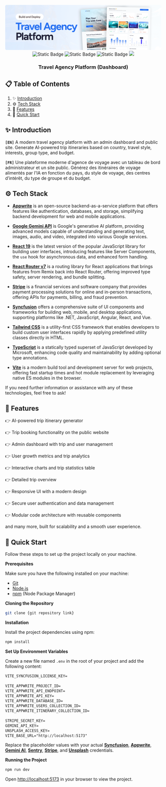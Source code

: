 <div align="center">
  <br />
    <a href="https://traveldashboard-fv.vercel.app" target="_blank">
      <img src="public/assets/images/readme.png" alt="Project Banner">
    </a>
  <br />
  <div>
    <img alt="Static Badge" src="https://img.shields.io/badge/React-4c84f3?style=for-the-badge&logo=react&logoColor=white">
    <img alt="Static Badge" src="https://img.shields.io/badge/Appwrite-f05695?style=for-the-badge&logo=appwrite&logoColor=white">
    <img alt="Static Badge" src="https://img.shields.io/badge/Syncfusion-181758?style=for-the-badge&logoColor=white">
    <img src="https://img.shields.io/badge/-Tailwind_CSS-38B2AC?style=for-the-badge&logo=tailwind-css&logoColor=white" />
  </div>
  <h3 align="center">Travel Agency Platform (Dashboard)</h3>
</div>

## 📋 <a name="table">Table of Contents</a>

1. ✨ [Introduction](#introduction)
2. ⚙️ [Tech Stack](#tech-stack)
3. 📝 [Features](#features)
4. 🚀 [Quick Start](#quick-start)

## <a name="introduction">✨ Introduction</a>

**`[EN]`** A modern travel agency platform with an admin dashboard and public site. Generate AI-powered trip itineraries based on country, travel style, interests, group type, and budget.

**`[FR]`** Une plateforme moderne d'agence de voyage avec un tableau de bord administrateur et un site public. Générez des itinéraires de voyage alimentés par l'IA en fonction du pays, du style de voyage, des centres d’intérêt, du type de groupe et du budget.


## <a name="tech-stack">⚙️ Tech Stack</a>

- **[Appwrite](https://appwrite.io/)** is an open-source backend-as-a-service platform that offers features like authentication, databases, and storage, simplifying backend development for web and mobile applications. 

- **[Google Gemini API](https://developers.google.com/gemini)** is Google's generative AI platform, providing advanced models capable of understanding and generating text, images, audio, and video, integrated into various Google services. 

- **[React 19](https://reactjs.org/)** is the latest version of the popular JavaScript library for building user interfaces, introducing features like Server Components, the `use` hook for asynchronous data, and enhanced form handling. 

- **[React Router v7](https://remix.run/blog/react-router-v7)** is a routing library for React applications that brings features from Remix back into React Router, offering improved type safety, server rendering, and bundle splitting. 

- **[Stripe](https://stripe.com/)** is a financial services and software company that provides payment processing solutions for online and in-person transactions, offering APIs for payments, billing, and fraud prevention. 

- **[Syncfusion](https://www.syncfusion.com/)** offers a comprehensive suite of UI components and frameworks for building web, mobile, and desktop applications, supporting platforms like .NET, JavaScript, Angular, React, and Vue.

- **[Tailwind CSS](https://tailwindcss.com/)** is a utility-first CSS framework that enables developers to build custom user interfaces rapidly by applying predefined utility classes directly in HTML. 

- **[TypeScript](https://www.typescriptlang.org/)** is a statically typed superset of JavaScript developed by Microsoft, enhancing code quality and maintainability by adding optional type annotations. 

- **[Vite](https://vitejs.dev/)** is a modern build tool and development server for web projects, offering fast startup times and hot module replacement by leveraging native ES modules in the browser.

If you need further information or assistance with any of these technologies, feel free to ask! 


## <a name="features">📝 Features</a>


👉 AI-powered trip itinerary generator

👉 Trip booking functionality on the public website

👉 Admin dashboard with trip and user management

👉 User growth metrics and trip analytics

👉 Interactive charts and trip statistics table

👉 Detailed trip overview

👉 Responsive UI with a modern design

👉 Secure user authentication and data management

👉 Modular code architecture with reusable components

and many more, built for scalability and a smooth user experience.

## <a name="quick-start">🚀 Quick Start</a>

Follow these steps to set up the project locally on your machine.

**Prerequisites**

Make sure you have the following installed on your machine:

- [Git](https://git-scm.com/)
- [Node.js](https://nodejs.org/en)
- [npm](https://www.npmjs.com/) (Node Package Manager)

**Cloning the Repository**

```bash
git clone {git repository link}
```

**Installation**

Install the project dependencies using npm:

```bash
npm install
```

**Set Up Environment Variables**

Create a new file named `.env` in the root of your project and add the following content:

```env
VITE_SYNCFUSION_LICENSE_KEY=

VITE_APPWRITE_PROJECT_ID=
VITE_APPWRITE_API_ENDPOINT=
VITE_APPWRITE_API_KEY=
VITE_APPWRITE_DATABASE_ID=
VITE_APPWRITE_USERS_COLLECTION_ID=
VITE_APPWRITE_ITINERARY_COLLECTION_ID=

STRIPE_SECRET_KEY=
GEMINI_API_KEY=
UNSPLASH_ACCESS_KEY=
VITE_BASE_URL="http://localhost:5173"
```
Replace the placeholder values with your actual **[Syncfusion](https://jsm.dev/tourvisto-syncfusion)**, **[Appwrite](https://jsm.dev/tourvisto-appwrite)**, **[Gemini AI](https://aistudio.google.com/)**, **[Sentry](https://jsm.dev/tourvisto-sentry)**, **[Stripe](https://stripe.com/)**, and **[Unsplash](https://unsplash.com/)** credentials.

**Running the Project**

```bash
npm run dev
```

Open [http://localhost:5173](http://localhost:5173/) in your browser to view the project.

